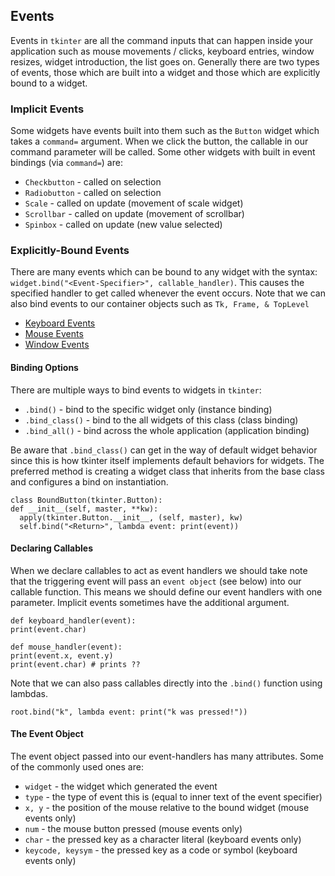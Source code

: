 <head>
  <title>Tkinter Events</title>
  <link rel="canonical" href="https://tkinterexamples.com/events">
  <meta  name="description" content="Examples for using python tkinter events to handle button clicks, key presses, and window configurations.">
  <meta name="keywords" content="tkinter event examples">
</head>

## Events
Events in `tkinter` are all the command inputs that can happen inside your application such as mouse movements / clicks, keyboard entries, window resizes, widget introduction, the list goes on. Generally there are two types of events, those which are built into a widget and those which are explicitly bound to a widget.

### Implicit Events
Some widgets have events built into them such as the `Button` widget which takes a `command=` argument. When we click the button, the callable in our command parameter will be called. Some other widgets with built in event bindings (via `command=`) are:

- `Checkbutton` - called on selection
- `Radiobutton` - called on selection
- `Scale` - called on update (movement of scale widget)
- `Scrollbar` - called on update (movement of scrollbar)
- `Spinbox` - called on update (new value selected)

### Explicitly-Bound Events
There are many events which can be bound to any widget with the syntax: `widget.bind("<Event-Specifier>", callable_handler)`. This causes the specified handler to get called whenever the event occurs. Note that we can also bind events to our container
objects such as `Tk, Frame, & TopLevel`

- [Keyboard Events](/events/keyboard)
- [Mouse Events](/events/mouse)
- [Window Events](/events/window)

#### Binding Options
There are multiple ways to bind events to widgets in `tkinter`:

- `.bind()` - bind to the specific widget only (instance binding)
- `.bind_class()` - bind to the all widgets of this class (class binding)
- `.bind_all()` - bind across the whole application (application binding)

Be aware that `.bind_class()` can get in the way of default widget behavior since this is how tkinter itself implements default behaviors for widgets. The preferred method is creating a widget class that inherits from the base class and configures a bind on instantiation.

```
class BoundButton(tkinter.Button):
def __init__(self, master, **kw):
  apply(tkinter.Button.__init__, (self, master), kw)
  self.bind("<Return>", lambda event: print(event))
```

#### Declaring Callables
When we declare callables to act as event handlers we should take note that the triggering event will pass an `event object` (see below) into our callable function. This means we should define our event handlers with one parameter. Implicit events sometimes have the additional argument.

```
def keyboard_handler(event):
print(event.char)

def mouse_handler(event):
print(event.x, event.y)
print(event.char) # prints ??
```

Note that we can also pass callables directly into the `.bind()` function using lambdas.

```
root.bind("k", lambda event: print("k was pressed!"))
```

#### The Event Object
The event object passed into our event-handlers has many attributes. Some of the commonly used ones are:

- `widget` - the widget which generated the event
- `type` - the type of event this is (equal to inner text of the event specifier)
- `x, y` - the position of the mouse relative to the bound widget (mouse events
only)
- `num` - the mouse button pressed (mouse events only)
- `char` - the pressed key as a character literal (keyboard events only)
- `keycode, keysym` - the pressed key as a code or symbol (keyboard events only)
